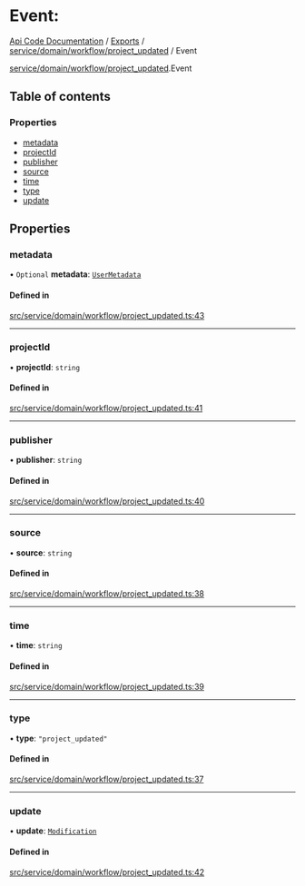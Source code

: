 # Event: 
 
[Api Code Documentation](../README.md) / [Exports](../modules.md) / [service/domain/workflow/project\_updated](../modules/service_domain_workflow_project_updated.md) / Event

[service/domain/workflow/project\_updated](../modules/service_domain_workflow_project_updated.md).Event

## Table of contents

### Properties

- [metadata](service_domain_workflow_project_updated.Event.md#metadata)
- [projectId](service_domain_workflow_project_updated.Event.md#projectid)
- [publisher](service_domain_workflow_project_updated.Event.md#publisher)
- [source](service_domain_workflow_project_updated.Event.md#source)
- [time](service_domain_workflow_project_updated.Event.md#time)
- [type](service_domain_workflow_project_updated.Event.md#type)
- [update](service_domain_workflow_project_updated.Event.md#update)

## Properties

### metadata

• `Optional` **metadata**: [`UserMetadata`](../modules/service_domain_metadata.md#usermetadata)

#### Defined in

[src/service/domain/workflow/project_updated.ts:43](https://github.com/openkfw/TruBudget/blob/086d599/api/src/service/domain/workflow/project_updated.ts#L43)

___

### projectId

• **projectId**: `string`

#### Defined in

[src/service/domain/workflow/project_updated.ts:41](https://github.com/openkfw/TruBudget/blob/086d599/api/src/service/domain/workflow/project_updated.ts#L41)

___

### publisher

• **publisher**: `string`

#### Defined in

[src/service/domain/workflow/project_updated.ts:40](https://github.com/openkfw/TruBudget/blob/086d599/api/src/service/domain/workflow/project_updated.ts#L40)

___

### source

• **source**: `string`

#### Defined in

[src/service/domain/workflow/project_updated.ts:38](https://github.com/openkfw/TruBudget/blob/086d599/api/src/service/domain/workflow/project_updated.ts#L38)

___

### time

• **time**: `string`

#### Defined in

[src/service/domain/workflow/project_updated.ts:39](https://github.com/openkfw/TruBudget/blob/086d599/api/src/service/domain/workflow/project_updated.ts#L39)

___

### type

• **type**: ``"project_updated"``

#### Defined in

[src/service/domain/workflow/project_updated.ts:37](https://github.com/openkfw/TruBudget/blob/086d599/api/src/service/domain/workflow/project_updated.ts#L37)

___

### update

• **update**: [`Modification`](service_domain_workflow_project_updated.Modification.md)

#### Defined in

[src/service/domain/workflow/project_updated.ts:42](https://github.com/openkfw/TruBudget/blob/086d599/api/src/service/domain/workflow/project_updated.ts#L42)
